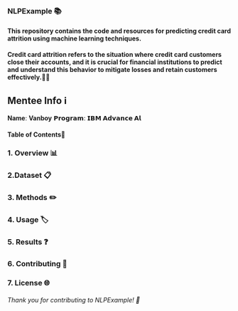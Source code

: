 ### NLPExample  📚

#### This repository contains the code and resources for predicting credit card attrition using machine learning techniques.
#### Credit card attrition refers to the situation where credit card customers close their accounts, and it is crucial for financial institutions to predict and understand this behavior to mitigate losses and retain customers effectively.😶‍🌫️


## Mentee Info ℹ️
**Name**:  **Vanboy**
**𝗣𝗿𝗼𝗴𝗿𝗮𝗺**: **𝗜𝗕𝗠 𝗔𝗱𝘃𝗮𝗻𝗰𝗲 𝗔𝗹**


#### Table of Contents👀

### 1. Overview 📊

### 2.Dataset 📋

### 3. Methods ✏️

### 4. Usage 🏷️

### 5. Results ❓

### 6. Contributing 📝

### 7. License 🌐

###### Thank you for contributing to NLPExample! 🌟

